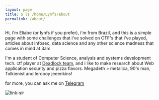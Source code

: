 ```yaml
---
layout: page
title: $ ls /home/Lynfs/about
permalink: /about/
---
```

Hi, i'm Eliabe (or lynfs if you prefer), i'm from Brazil, and this is a simple page with some challenges that i've solved on CTF's that i've played, articles about infosec, data science and any other science madness that comes in mind at 3am.


I'm a student of Computer Science, analysis and systems development tech. ctf player at [Deadlock team](https://deadlock.team/), and i like to make research about Web application security and pizza flavors. Megadeth > metalica, 90's man, Tolkienist and leroooy jeeenkins!


for more, you can ask me on [Telegram](t.me/lynfs)

![link-sir](https://i.imgur.com/7Wezl9T.png)




